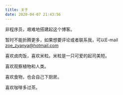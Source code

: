 ```yaml
---
title: 关于
date: 2020-04-07 21:43:56
---
```


非程序员，艰难地搭建起这个博客。

暂时不能折腾更多，如果想要评论或者联系我，可以E-mail zoe_zyanya@hotmail.com

喜欢卤肉饭，喜欢米粒。米粒是一只可爱的起司美短。

喜欢观察植物和人类。

喜欢食物，也会自己下厨房。

喜欢咖啡多过茶。



